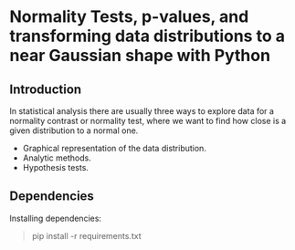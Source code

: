 
# Normality Tests, p-values, and transforming data distributions to a near Gaussian shape with Python

## Introduction
In statistical analysis there are usually three ways to explore data for a normality contrast or normality test, where we want to find how close is a given distribution to a normal one.
- Graphical representation of the data distribution.
- Analytic methods.
- Hypothesis tests.


## Dependencies
Installing dependencies:
> pip install -r requirements.txt